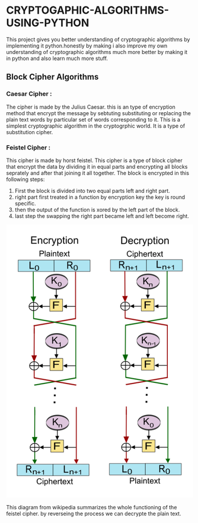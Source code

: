 # CRYPTOGAPHIC-ALGORITHMS-USING-PYTHON
This project gives you better understanding of cryptographic algorithms by implementing it python.honestly by making i also improve my own understanding of
cryptographic algorithms much more better by making it in python and also learn much more stuff.

## Block Cipher Algorithms
### Caesar Cipher :
The cipher is made by the Julius Caesar. this is an type of encryption method that encrypt the message by sebtuting substituting or replacing the plain text words by particular set of words corresponding to it. This is a simplest cryptographic algorithm in the cryptogrphic world. It is a type of substitution cipher.

### Feistel Cipher :
This cipher is made by horst feistel. This cipher is a type of block cipher that encrypt the data by dividing it in equal parts and encrypting all blocks seprately and after that joining it all together. The block is encrypted in this following steps:
1. First the block is divided into two equal parts left and right part.
2. right part first treated in a function by encryption key the key is round specific.
3. then the output of the function is xored by the left part of the block.
4. last step the swapping the right part became left and left become right.
   
![screenshot](screenshots/Feistel_cipher_diagram_en.png)

This diagram from wikipedia summarizes the whole functioning of the feistel cipher. by reverseing the process we can decrypte the plain text.
